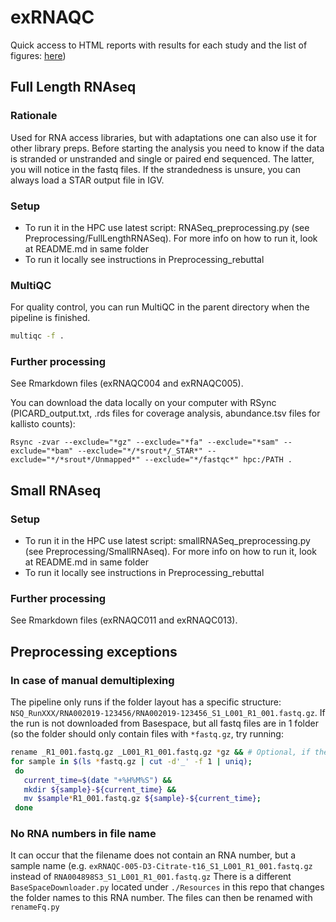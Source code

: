 # exRNAQC

Quick access to HTML reports with results for each study and the list of figures: [here](https://oncornalab.github.io/exRNAQC/))

## Full Length RNAseq
### Rationale
Used for RNA access libraries, but with adaptations one can also use it for other library preps. Before starting the analysis you need to know if the data is stranded or unstranded and single or paired end sequenced. The latter, you will notice in the fastq files. If the strandedness is unsure, you can always load a STAR output file in IGV.

### Setup
- To run it in the HPC use latest script: RNASeq_preprocessing.py (see Preprocessing/FullLengthRNASeq). For more info on how to run it, look at README.md in same folder
- To run it locally see instructions in Preprocessing_rebuttal

### MultiQC
For quality control, you can run MultiQC in the parent directory when the pipeline is finished.
```bash
multiqc -f .
```

### Further processing
See Rmarkdown files (exRNAQC004 and exRNAQC005).

You can download the data locally on your computer with RSync (PICARD_output.txt, .rds files for coverage analysis, abundance.tsv files for kallisto counts):
```
Rsync -zvar --exclude="*gz" --exclude="*fa" --exclude="*sam" --exclude="*bam" --exclude="*/*srout*/_STAR*" --exclude="*/*srout*/Unmapped*" --exclude="*/fastqc*" hpc:/PATH .
```

## Small RNAseq
### Setup
- To run it in the HPC use latest script: smallRNASeq_preprocessing.py (see Preprocessing/SmallRNAseq). For more info on how to run it, look at README.md in same folder
- To run it locally see instructions in Preprocessing_rebuttal

### Further processing
See Rmarkdown files (exRNAQC011 and exRNAQC013).


## Preprocessing exceptions
### In case of manual demultiplexing
The pipeline only runs if the folder layout has a specific structure: `NSQ_RunXXX/RNA002019-123456/RNA002019-123456_S1_L001_R1_001.fastq.gz`. If the run is not downloaded from Basespace, but all fastq files are in 1 folder (so the folder should only contain files with `*fastq.gz`, try running:
	
```bash
rename _R1_001.fastq.gz _L001_R1_001.fastq.gz *gz && # Optional, if the lane is not in the filename (e.g. demultiplexing without splitting lanes).
for sample in $(ls *fastq.gz | cut -d'_' -f 1 | uniq); 
 do
   current_time=$(date "+%H%M%S") && 
   mkdir ${sample}-${current_time} &&
   mv $sample*R1_001.fastq.gz ${sample}-${current_time}; 
 done
 ```
 
### No RNA numbers in file name
It can occur that the filename does not contain an RNA number, but a sample name (e.g. `exRNAQC-005-D3-Citrate-t16_S1_L001_R1_001.fastq.gz` instead of `RNA004898S3_S1_L001_R1_001.fastq.gz`
There is a different `BaseSpaceDownloader.py` located under `./Resources` in this repo that changes the folder names to this RNA number. The files can then be renamed with `renameFq.py`
